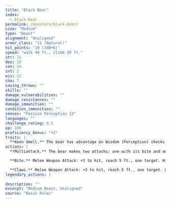 ```yaml
---
title: "Black Bear"
index:
  - black-bear
permalink: /monsters/black-bear/
size: "Medium"
type: "Beast"
alignment: "Unaligned"
armor_class: "11 (Natural)"
hit_points: "19 (3d8+6)"
speed: "walk 40 ft., climb 30 ft."
str: 15
dex: 10
con: 14
int: 2
wis: 12
cha: 7
saving_throws: ""
skills: ""
damage_vulnerabilities: ""
damage_resistances: ""
damage_immunities: ""
condition_immunities: ""
senses: "Passive Perception 13"
languages: ""
challenge_rating: 0.5
xp: 100
proficiency_bonus: "+2"
traits: |
  **Keen Smell.** The bear has advantage on Wisdom (Perception) checks that rely on smell.
actions: |
  **Multiattack.** The bear makes two attacks: one with its bite and one with its claws.

  **Bite.** Melee Weapon Attack: +3 to hit, reach 5 ft., one target. Hit: 5 (1d6 + 2) piercing damage.

  **Claws.** Melee Weapon Attack: +3 to hit, reach 5 ft., one target. Hit: 7 (2d4 + 2) slashing damage.  
legendary_actions: |
  
description: ""
excerpt: "Medium Beast, Unaligned"
source: "Basic Rules"
---
```

